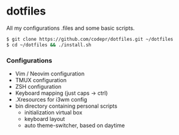 # dotfiles
All my configurations .files and some basic scripts.

```sh
$ git clone https://github.com/codepr/dotfiles.git ~/dotfiles
$ cd ~/dotfiles && ./install.sh
```

### Configurations

- Vim / Neovim configuration
- TMUX configuration
- ZSH configuration
- Keyboard mapping (just caps -> ctrl)
- .Xresources for i3wm config
- bin directory containing personal scripts
    - initialization virtual box
    - keyboard layout
    - auto theme-switcher, based on daytime
